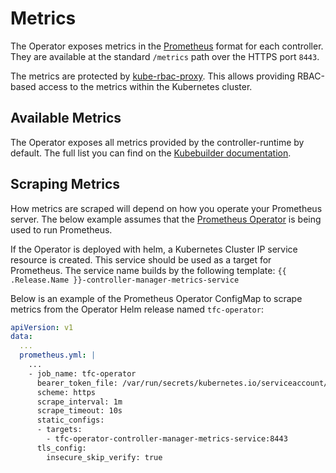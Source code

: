 # Metrics

The Operator exposes metrics in the [Prometheus](https://prometheus.io/) format for each controller. They are available at the standard `/metrics` path over the HTTPS port `8443`.

The metrics are protected by [kube-rbac-proxy](https://github.com/brancz/kube-rbac-proxy). This allows providing RBAC-based access to the metrics within the Kubernetes cluster.

## Available Metrics

The Operator exposes all metrics provided by the controller-runtime by default. The full list you can find on the [Kubebuilder documentation](https://book.kubebuilder.io/reference/metrics-reference.html).

## Scraping Metrics

How metrics are scraped will depend on how you operate your Prometheus server. The below example assumes that the [Prometheus Operator](https://github.com/prometheus-operator/prometheus-operator) is being used to run Prometheus.

If the Operator is deployed with helm, a Kubernetes Cluster IP service resource is created. This service should be used as a target for Prometheus. The service name builds by the following template: `{{ .Release.Name }}-controller-manager-metrics-service`

Below is an example of the Prometheus Operator ConfigMap to scrape metrics from the Operator Helm release named `tfc-operator`:

```yaml
apiVersion: v1
data:
  ...
  prometheus.yml: |
    ...
    - job_name: tfc-operator
      bearer_token_file: /var/run/secrets/kubernetes.io/serviceaccount/token
      scheme: https
      scrape_interval: 1m
      scrape_timeout: 10s
      static_configs:
      - targets:
        - tfc-operator-controller-manager-metrics-service:8443
      tls_config:
        insecure_skip_verify: true
```
